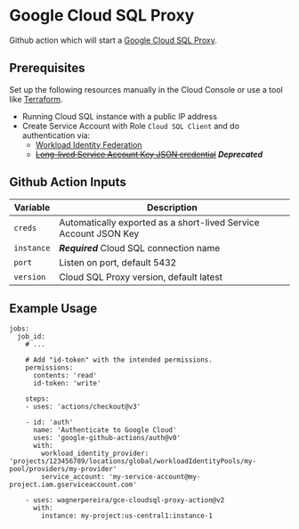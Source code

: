 # Google Cloud SQL Proxy

Github action which will start a [Google Cloud SQL Proxy](https://cloud.google.com/sql/docs/postgres/sql-proxy). 

## Prerequisites

Set up the following resources manually in the Cloud Console 
or use a tool like [Terraform](https://www.terraform.io).

- Running Cloud SQL instance with a public IP address
- Create Service Account with Role `Cloud SQL Client` and do authentication via:
  - [Workload Identity Federation](https://github.com/google-github-actions/auth#with-workload-identity-federation) 
  - ~~[Long-lived Service Account Key JSON credential](https://github.com/google-github-actions/auth#authenticating-via-service-account-key-json)~~  ***Deprecated***


## Github Action Inputs

| Variable                         | Description                                                                 |
|----------------------------------|-----------------------------------------------------------------------------|
| `creds`                          | Automatically exported as a short-lived Service Account JSON Key            |
| `instance`                       | ***Required*** Cloud SQL connection name                                    |
| `port`                           | Listen on port, default 5432                                                |
| `version`                        | Cloud SQL Proxy version, default latest                                     |


## Example Usage

```
jobs:
  job_id:
    # ...

    # Add "id-token" with the intended permissions.
    permissions:
      contents: 'read'
      id-token: 'write'

    steps:
    - uses: 'actions/checkout@v3'

    - id: 'auth'
      name: 'Authenticate to Google Cloud'
      uses: 'google-github-actions/auth@v0'
      with:
        workload_identity_provider: 'projects/123456789/locations/global/workloadIdentityPools/my-pool/providers/my-provider'
        service_account: 'my-service-account@my-project.iam.gserviceaccount.com'

    - uses: wagnerpereira/gce-cloudsql-proxy-action@v2
      with:
        instance: my-project:us-central1:instance-1
```

